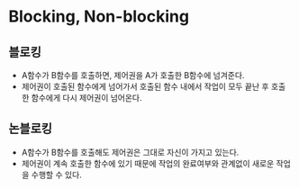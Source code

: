 # Blocking, Non-blocking

## **블로킹**

- A함수가 B함수를 호출하면, 제어권을 A가 호출한 B함수에 넘겨준다.
- 제어권이 호출된 함수에게 넘어가서 호출된 함수 내에서 작업이 모두 끝난 후 호출한 함수에게 다시 제어권이 넘어온다.

## **논블로킹**

- A함수가 B함수를 호출해도 제어권은 그대로 자신이 가지고 있는다.
- 제어권이 계속 호출한 함수에 있기 때문에 작업의 완료여부와 관계없이 새로운 작업을 수행할 수 있다.
